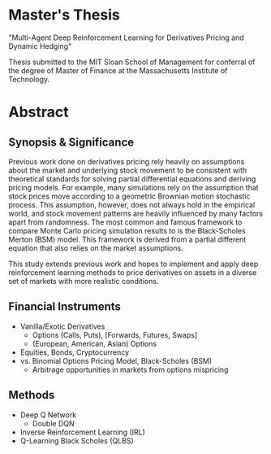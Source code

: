 # Master's Thesis
"Multi-Agent Deep Reinforcement Learning for Derivatives Pricing and Dynamic Hedging"

Thesis submitted to the MIT Sloan School of Management for conferral of the degree of Master of Finance at the Massachusetts Institute of Technology.

# Abstract

## Synopsis & Significance
Previous work done on derivatives pricing rely heavily on assumptions about the market and underlying stock movement to be consistent with theoretical standards for solving partial differential equations and deriving pricing models. For example, many simulations rely on the assumption that stock prices move according to a geometric Brownian motion stochastic process. This assumption, however, does not always hold in the empirical world, and stock movement patterns are heavily influenced by many factors apart from randomness. The most common and famous framework to compare Monte Carlo pricing simulation results to is the Black-Scholes Merton (BSM) model. This framework is derived from a partial different equation that also relies on the market assumptions.

This study extends previous work and hopes to implement and apply deep reinforcement learning methods to price derivatives on assets in a diverse set of markets with more realistic conditions.

## Financial Instruments
- Vanilla/Exotic Derivatives
  - Options (Calls, Puts), [Forwards, Futures, Swaps]
  - (European, American, Asian) Options
- Equities, Bonds, Cryptocurrency
- vs. Binomial Options Pricing Model, Black-Scholes (BSM)
  - Arbitrage opportunities in markets from options mispricing

## Methods
- Deep Q Network
  - Double DQN
- Inverse Reinforcement Learning (IRL)
- Q-Learning Black Scholes (QLBS)
